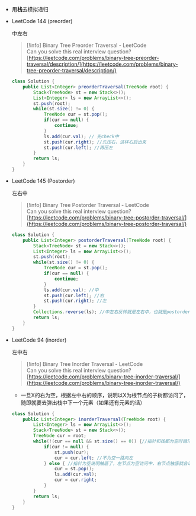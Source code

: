 - 用**栈**去模拟递归
- LeetCode 144 (preorder)
    
    中左右
    
    > [!info] Binary Tree Preorder Traversal - LeetCode  
    > Can you solve this real interview question?  
    > [https://leetcode.com/problems/binary-tree-preorder-traversal/description/](https://leetcode.com/problems/binary-tree-preorder-traversal/description/)  
    
    ```Java
    class Solution {
        public List<Integer> preorderTraversal(TreeNode root) {
            Stack<TreeNode> st = new Stack<>();
            List<Integer> ls = new ArrayList<>();
            st.push(root);
            while(st.size() != 0) {
                TreeNode cur = st.pop();
                if(cur == null) {
                    continue;
                }
                ls.add(cur.val); // 先check中
                st.push(cur.right); //先压右，这样右后出来
                st.push(cur.left); //再压左
            }
            return ls;
        }
    }
    ```
    
- LeetCode 145 (Postorder)
    
    左右中
    
    > [!info] Binary Tree Postorder Traversal - LeetCode  
    > Can you solve this real interview question?  
    > [https://leetcode.com/problems/binary-tree-postorder-traversal/](https://leetcode.com/problems/binary-tree-postorder-traversal/)  
    
    ```Java
    class Solution {
        public List<Integer> postorderTraversal(TreeNode root) {
            Stack<TreeNode> st = new Stack<>();
            List<Integer> ls = new ArrayList<>();
            st.push(root);
            while(st.size() != 0) {
                TreeNode cur = st.pop();
                if(cur == null) {
                    continue;
                }
                ls.add(cur.val); //中
                st.push(cur.left); //右
                st.push(cur.right); //左
            }
            Collections.reverse(ls); //中左右反转就是左右中，也就是postorder
            return ls;
        }
    }
    ```
    
- LeetCode 94 (inorder)
    
    左中右
    
    > [!info] Binary Tree Inorder Traversal - LeetCode  
    > Can you solve this real interview question?  
    > [https://leetcode.com/problems/binary-tree-inorder-traversal/](https://leetcode.com/problems/binary-tree-inorder-traversal/)  
    
    - 一旦X的右为空，根据左中右的顺序，说明以X为根节点的子树都访问了，随即就要去弹出栈中下一个元素（如果还有元素的话）
    
    ```Java
    class Solution {
        public List<Integer> inorderTraversal(TreeNode root) {
            List<Integer> ls = new ArrayList<>();
            Stack<TreeNode> st = new Stack<>();
            TreeNode cur = root;
            while(!(cur == null && st.size() == 0)) {//指针和栈都为空时循环结束
                if(cur != null) { 
                    st.push(cur);
                    cur = cur.left; //不为空一路向左
                } else { //指针为空说明触底了，左节点为空访问中，右节点触底就会访问父节点
                    cur = st.pop(); 
                    ls.add(cur.val);
                    cur = cur.right;
                }
            }
            return ls;
        }
    }
    ```